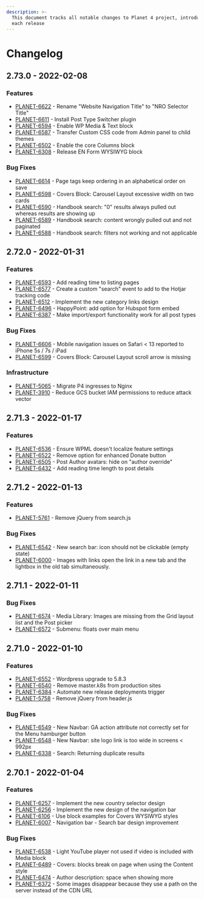 ```yaml
---
description: >-
  This document tracks all notable changes to Planet 4 project, introduced on
  each release
---
```


# Changelog

## 2.73.0 - 2022-02-08

### Features

- [PLANET-6622](https://jira.greenpeace.org/browse/PLANET-6622) - Rename "Website Navigation Title" to "NRO Selector Title"
- [PLANET-6611](https://jira.greenpeace.org/browse/PLANET-6611) - Install Post Type Switcher plugin
- [PLANET-6594](https://jira.greenpeace.org/browse/PLANET-6594) - Enable WP Media & Text block
- [PLANET-6587](https://jira.greenpeace.org/browse/PLANET-6587) - Transfer Custom CSS code from Admin panel to child themes
- [PLANET-6502](https://jira.greenpeace.org/browse/PLANET-6502) - Enable the core Columns block
- [PLANET-6308](https://jira.greenpeace.org/browse/PLANET-6308) - Release EN Form WYSIWYG block

### Bug Fixes

- [PLANET-6614](https://jira.greenpeace.org/browse/PLANET-6614) - Page tags keep ordering in an alphabetical order on save
- [PLANET-6598](https://jira.greenpeace.org/browse/PLANET-6598) - Covers Block: Carousel Layout excessive width on two cards
- [PLANET-6590](https://jira.greenpeace.org/browse/PLANET-6590) - Handbook search: "0" results always pulled out whereas results are showing up
- [PLANET-6589](https://jira.greenpeace.org/browse/PLANET-6589) - Handbook search: content wrongly pulled out and not paginated
- [PLANET-6588](https://jira.greenpeace.org/browse/PLANET-6588) - Handbook search: filters not working and not applicable

## 2.72.0 - 2022-01-31

### Features

- [PLANET-6593](https://jira.greenpeace.org/browse/PLANET-6593) - Add reading time to listing pages
- [PLANET-6577](https://jira.greenpeace.org/browse/PLANET-6577) - Create a custom "search" event to add to the Hotjar tracking code
- [PLANET-6512](https://jira.greenpeace.org/browse/PLANET-6512) - Implement the new category links design
- [PLANET-6496](https://jira.greenpeace.org/browse/PLANET-6496) - HappyPoint: add option for Hubspot form embed
- [PLANET-6387](https://jira.greenpeace.org/browse/PLANET-6387) - Make import/export functionality work for all post types

### Bug Fixes

- [PLANET-6606](https://jira.greenpeace.org/browse/PLANET-6606) - Mobile navigation issues on Safari < 13 reported to iPhone 5s / 7s / iPad
- [PLANET-6599](https://jira.greenpeace.org/browse/PLANET-6599) - Covers Block: Carousel Layout scroll arrow is missing

### Infrastructure

- [PLANET-5065](https://jira.greenpeace.org/browse/PLANET-5065) - Migrate P4 ingresses to Nginx
- [PLANET-3910](https://jira.greenpeace.org/browse/PLANET-3910) - Reduce GCS bucket IAM permissions to reduce attack vector

## 2.71.3 - 2022-01-17

### Features

- [PLANET-6536](https://jira.greenpeace.org/browse/PLANET-6536) - Ensure WPML doesn't localize feature settings
- [PLANET-6522](https://jira.greenpeace.org/browse/PLANET-6522) - Remove option for enhanced Donate button
- [PLANET-6505](https://jira.greenpeace.org/browse/PLANET-6505) - Post Author avatars: hide on "author override"
- [PLANET-6432](https://jira.greenpeace.org/browse/PLANET-6432) - Add reading time length to post details

## 2.71.2 - 2022-01-13

### Features

- [PLANET-5761](https://jira.greenpeace.org/browse/PLANET-5761) - Remove jQuery from search.js

### Bug Fixes

- [PLANET-6542](https://jira.greenpeace.org/browse/PLANET-6542) - New search bar: icon should not be clickable (empty state)
- [PLANET-6000](https://jira.greenpeace.org/browse/PLANET-6000) - Images with links open the link in a new tab and the lightbox in the old tab simultaneously.

## 2.71.1 - 2022-01-11


### Bug Fixes

- [PLANET-6574](https://jira.greenpeace.org/browse/PLANET-6574) - Media Library: Images are missing from the Grid layout list and the Post picker
- [PLANET-6572](https://jira.greenpeace.org/browse/PLANET-6572) - Submenu: floats over main menu

## 2.71.0 - 2022-01-10

### Features

- [PLANET-6552](https://jira.greenpeace.org/browse/PLANET-6552) - Wordpress upgrade to 5.8.3
- [PLANET-6540](https://jira.greenpeace.org/browse/PLANET-6540) - Remove master.k8s from production sites
- [PLANET-6384](https://jira.greenpeace.org/browse/PLANET-6384) - Automate new release deployments trigger
- [PLANET-5758](https://jira.greenpeace.org/browse/PLANET-5758) - Remove jQuery from header.js

### Bug Fixes

- [PLANET-6549](https://jira.greenpeace.org/browse/PLANET-6549) - New Navbar: GA action attribute not correctly set for the Menu hamburger button
- [PLANET-6548](https://jira.greenpeace.org/browse/PLANET-6548) - New Navbar: site logo link is too wide in screens < 992px
- [PLANET-6338](https://jira.greenpeace.org/browse/PLANET-6338) - Search: Returning duplicate results

## 2.70.1 - 2022-01-04

### Features

- [PLANET-6257](https://jira.greenpeace.org/browse/PLANET-6257) - Implement the new country selector design
- [PLANET-6256](https://jira.greenpeace.org/browse/PLANET-6256) - Implement the new design of the navigation bar
- [PLANET-6106](https://jira.greenpeace.org/browse/PLANET-6106) - Use block examples for Covers WYSIWYG styles
- [PLANET-6007](https://jira.greenpeace.org/browse/PLANET-6007) - Navigation bar - Search bar design improvement

### Bug Fixes

- [PLANET-6538](https://jira.greenpeace.org/browse/PLANET-6538) - Light YouTube player not used if video is included with Media block
- [PLANET-6489](https://jira.greenpeace.org/browse/PLANET-6489) - Covers: blocks break on page when using the Content style
- [PLANET-6474](https://jira.greenpeace.org/browse/PLANET-6474) - Author description: space when showing more
- [PLANET-6372](https://jira.greenpeace.org/browse/PLANET-6372) - Some images disappear because they use a path on the server instead of the CDN URL
